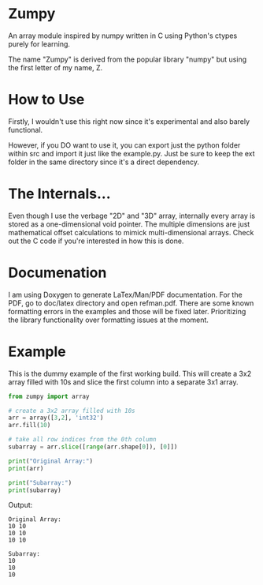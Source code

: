 # Zumpy
An array module inspired by numpy written in C using Python's ctypes purely for learning.

The name "Zumpy" is derived from the popular library "numpy" but using the first letter of my name, Z. 

# How to Use
Firstly, I wouldn't use this right now since it's experimental and also barely functional.

However, if you DO want to use it, you can export just the python folder within src and import it just like the example.py. Just be sure to keep the ext folder in the same directory since it's a direct dependency.

# The Internals...
Even though I use the verbage "2D" and "3D" array, internally every array is stored as a one-dimensional void pointer. The multiple dimensions are just mathematical offset calculations to mimick multi-dimensional arrays. Check out the C code if you're interested in how this is done.

# Documenation
I am using Doxygen to generate LaTex/Man/PDF documentation. For the PDF, go to doc/latex directory and open refman.pdf. There are some known formatting errors in the examples and those will be fixed later. Prioritizing the library functionality over formatting issues at the moment.

# Example
This is the dummy example of the first working build. This will create a 3x2 array filled with 10s and slice the first column into a separate 3x1 array.
```python
from zumpy import array

# create a 3x2 array filled with 10s
arr = array([3,2], 'int32')
arr.fill(10)

# take all row indices from the 0th column
subarray = arr.slice([range(arr.shape[0]), [0]])

print("Original Array:")
print(arr)

print("Subarray:")
print(subarray)
```

Output:
```
Original Array:
10 10 
10 10 
10 10 

Subarray:
10 
10 
10 
```
